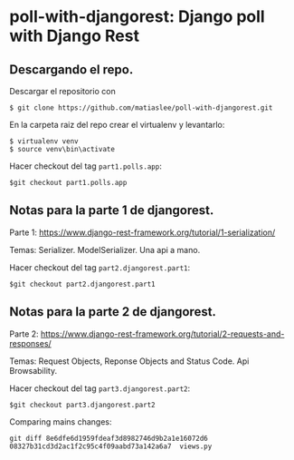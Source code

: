 # poll-with-djangorest: Django poll with Django Rest

## Descargando el repo.  

Descargar el repositorio con

```
$ git clone https://github.com/matiaslee/poll-with-djangorest.git
```
En la carpeta raiz del repo crear el virtualenv y levantarlo:

```
$ virtualenv venv
$ source venv\bin\activate
```

Hacer checkout del tag `part1.polls.app`:

```
$git checkout part1.polls.app
``` 


## Notas para la parte 1 de djangorest. 

Parte 1: https://www.django-rest-framework.org/tutorial/1-serialization/

Temas: Serializer. ModelSerializer.  Una api a mano. 

Hacer checkout del tag `part2.djangorest.part1`:

```
$git checkout part2.djangorest.part1
``` 

## Notas para la parte 2 de djangorest. 

Parte 2: https://www.django-rest-framework.org/tutorial/2-requests-and-responses/

Temas: Request Objects, Reponse Objects and Status Code. Api Browsability.

Hacer checkout del tag `part3.djangorest.part2`:

```
$git checkout part3.djangorest.part2
``` 



Comparing mains changes: 
```
git diff 8e6dfe6d1959fdeaf3d8982746d9b2a1e16072d6 08327b31cd3d2ac1f2c95c4f09aabd73a142a6a7  views.py
```
 